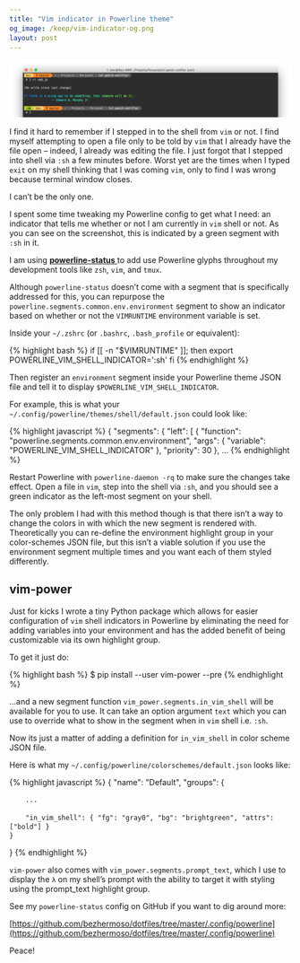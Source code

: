 ```yaml
---
title: "Vim indicator in Powerline theme"
og_image: /keep/vim-indicator-og.png
layout: post
---
```


<img src="/img/vim-indicator.png">

I find it hard to remember if I stepped in to the shell from `vim` or not. I find myself attempting to open a file only to be told by `vim` that I already have the file open – indeed, I already was editing the file. I just forgot that I stepped into shell via `:sh` a few minutes before. Worst yet are the times when I typed `exit` on my shell thinking that I was coming `vim`, only to find I was wrong because terminal window closes.

I can’t be the only one.

<!--stop-->

I spent some time tweaking my Powerline config to get what I need: an indicator
that tells me whether or not I am currently in `vim` shell or not. As you can see
on the screenshot, this is indicated by a green segment with `:sh` in it.

I am using [ **powerline-status** ](http://powerline.readthedocs.org/en/latest/) to add use Powerline glyphs throughout my
development tools like `zsh`, `vim`, and `tmux`.

Although `powerline-status` doesn’t come with a segment that is specifically
addressed for this, you can repurpose the
`powerline.segments.common.env.environment` segment to show an indicator based on
whether or not the `VIMRUNTIME` environment variable is set.

Inside your `~/.zshrc` (or `.bashrc`, `.bash_profile` or equivalent):

{% highlight bash %}
if [[ -n "$VIMRUNTIME" ]]; then
    export POWERLINE_VIM_SHELL_INDICATOR=':sh'
fi
{% endhighlight %}

Then register an `environment` segment inside your Powerline theme JSON file
and tell it to display `$POWERLINE_VIM_SHELL_INDICATOR`.

For example, this is what your
`~/.config/powerline/themes/shell/default.json` could look like:

{% highlight javascript %}
{
    "segments": {
        "left": [
            {
                "function": "powerline.segments.common.env.environment",
                "args": {
                    "variable": "POWERLINE_VIM_SHELL_INDICATOR"
                },
                "priority": 30
            },
    ...
{% endhighlight %}

Restart Powerline with `powerline-daemon -rq` to make sure the changes take effect.
Open a file in `vim`, step into the shell via `:sh`, and you should see a green
indicator as the left-most segment on your shell.

The only problem I had with this method though is that there isn’t a way to change
the colors in with which the new segment is rendered with.  Theoretically you can
re-define the environment highlight group in your color-schemes JSON file, but
this isn’t a viable solution if you use the environment segment multiple times and
you want each of them styled differently.

## vim-power

Just for kicks I wrote a tiny Python package which allows for easier configuration of `vim`
shell indicators in Powerline by eliminating the need for adding variables into your
environment and has the added benefit of being customizable via its own highlight group.

To get it just do:

{% highlight bash %}
$ pip install --user vim-power --pre
{% endhighlight %}

…and a new segment function `vim_power.segments.in_vim_shell` will be available for you to use.
It can take an option argument `text` which you can use to override what to show in the
segment when in `vim` shell i.e. `:sh`.

Now its just a matter of adding a definition for `in_vim_shell` in color scheme JSON file.

Here is what my `~/.config/powerline/colorschemes/default.json` looks like:

{% highlight javascript %}
{
    "name": "Default",
    "groups": {

        ...

        "in_vim_shell": { "fg": "gray0", "bg": "brightgreen", "attrs": ["bold"] }
    }
}
{% endhighlight %}

`vim-power` also comes with `vim_power.segments.prompt_text`, which I use to
display the `λ` on my shell’s prompt with the ability to target it with styling
using the prompt_text highlight group.

See my `powerline-status` config on GitHub if you want to dig around more:

[https://github.com/bezhermoso/dotfiles/tree/master/.config/powerline](https://github.com/bezhermoso/dotfiles/tree/master/.config/powerline)

Peace!
